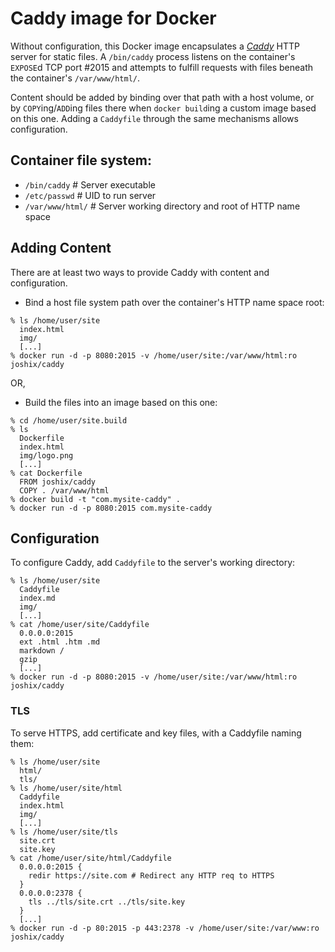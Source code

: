 # Caddy image for Docker

Without configuration, this Docker image encapsulates a
[*Caddy*](http://caddyserver.com) HTTP server for static files.
A `/bin/caddy` process listens on the container's `EXPOSE`d TCP
port #2015 and attempts to fulfill requests with files beneath
the container's `/var/www/html/`.

Content should be added by binding over that path with a host volume,
or by `COPY`ing/`ADD`ing files there when `docker build`ing a custom
image based on this one. Adding a `Caddyfile` through the same
mechanisms allows configuration.

## Container file system:
* `/bin/caddy` # Server executable
* `/etc/passwd` # UID to run server
* `/var/www/html/` # Server working directory and root of HTTP name space

## Adding Content

There are at least two ways to provide Caddy with content and configuration.

* Bind a host file system path over the container's HTTP name space root:

```
% ls /home/user/site
  index.html
  img/
  [...]
% docker run -d -p 8080:2015 -v /home/user/site:/var/www/html:ro joshix/caddy
```

OR,

* Build the files into an image based on this one:

```
% cd /home/user/site.build
% ls
  Dockerfile
  index.html
  img/logo.png
  [...]
% cat Dockerfile
  FROM joshix/caddy
  COPY . /var/www/html
% docker build -t "com.mysite-caddy" .
% docker run -d -p 8080:2015 com.mysite-caddy
```

## Configuration
To configure Caddy, add `Caddyfile` to the server's working directory:

```
% ls /home/user/site
  Caddyfile
  index.md
  img/
  [...]
% cat /home/user/site/Caddyfile
  0.0.0.0:2015
  ext .html .htm .md
  markdown /
  gzip
  [...]
% docker run -d -p 8080:2015 -v /home/user/site:/var/www/html:ro joshix/caddy
```

### TLS
To serve HTTPS, add certificate and key files, with a Caddyfile naming them:

```
% ls /home/user/site
  html/
  tls/
% ls /home/user/site/html
  Caddyfile
  index.html
  img/
  [...]
% ls /home/user/site/tls
  site.crt
  site.key
% cat /home/user/site/html/Caddyfile
  0.0.0.0:2015 {
    redir https://site.com # Redirect any HTTP req to HTTPS
  }
  0.0.0.0:2378 {
    tls ../tls/site.crt ../tls/site.key
  }
  [...]
% docker run -d -p 80:2015 -p 443:2378 -v /home/user/site:/var/www:ro joshix/caddy
```
